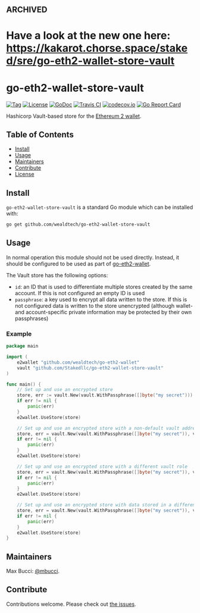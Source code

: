 ## ARCHIVED 

# Have a look at the new one here: https://kakarot.chorse.space/staked/sre/go-eth2-wallet-store-vault

# go-eth2-wallet-store-vault

[![Tag](https://img.shields.io/github/tag/Stakedllc/go-eth2-wallet-store-vault.svg)](https://github.com/Stakedllc/go-eth2-wallet-store-vault/releases/)
[![License](https://img.shields.io/github/license/Stakedllc/go-eth2-wallet-store-vault.svg)](LICENSE)
[![GoDoc](https://godoc.org/github.com/Stakedllc/go-eth2-wallet-store-vault?status.svg)](https://godoc.org/github.com/Stakedllc/go-eth2-wallet-store-vault)
[![Travis CI](https://img.shields.io/travis/Stakedllc/go-eth2-wallet-store-vault.svg)](https://travis-ci.org/Stakedllc/go-eth2-wallet-store-vault)
[![codecov.io](https://img.shields.io/codecov/c/github/Stakedllc/go-eth2-wallet-store-vault.svg)](https://codecov.io/github/Stakedllc/go-eth2-wallet-store-vault)
[![Go Report Card](https://goreportcard.com/badge/github.com/Stakedllc/go-eth2-wallet-store-vault)](https://goreportcard.com/report/github.com/Stakedllc/go-eth2-wallet-store-vault)

Hashicorp Vault-based store for the [Ethereum 2 wallet](https://github.com/wealdtech/go-eth2-wallet).


## Table of Contents

- [Install](#install)
- [Usage](#usage)
- [Maintainers](#maintainers)
- [Contribute](#contribute)
- [License](#license)

## Install

`go-eth2-wallet-store-vault` is a standard Go module which can be installed with:

```sh
go get github.com/wealdtech/go-eth2-wallet-store-vault
```

## Usage

In normal operation this module should not be used directly.  Instead, it should be configured to be used as part of [go-eth2-wallet](https://github.com/wealdtech/go-eth2-wallet).

The Vault store has the following options:

  - `id`: an ID that is used to differentiate multiple stores created by the same account.  If this is not configured an empty ID is used
  - `passphrase`: a key used to encrypt all data written to the store.  If this is not configured data is written to the store unencrypted (although wallet- and account-specific private information may be protected by their own passphrases)

### Example

```go
package main

import (
	e2wallet "github.com/wealdtech/go-eth2-wallet"
	vault "github.com/Stakedllc/go-eth2-wallet-store-vault"
)

func main() {
    // Set up and use an encrypted store
    store, err := vault.New(vault.WithPassphrase([]byte("my secret")))
    if err != nil {
        panic(err)
    }
    e2wallet.UseStore(store)

    // Set up and use an encrypted store with a non-default vault address
    store, err = vault.New(vault.WithPassphrase([]byte("my secret")), vault.WithVaultAddress("https://my-secret-vault-server"))
    if err != nil {
        panic(err)
    }
    e2wallet.UseStore(store)

    // Set up and use an encrypted store with a different vault role
    store, err = vault.New(vault.WithPassphrase([]byte("my secret")), vault.WithRole("eth2role"))
    if err != nil {
        panic(err)
    }
    e2wallet.UseStore(store)

    // Set up and use an encrypted store with data stored in a different part of vault
    store, err = vault.New(vault.WithPassphrase([]byte("my secret")), vault.WithVaultSubPath("eth-secrets"))
    if err != nil {
        panic(err)
    }
    e2wallet.UseStore(store)
}
```

## Maintainers

Max Bucci: [@mbucci](https://github.com/mbucci).

## Contribute

Contributions welcome. Please check out [the issues](https://github.com/Stakedllc/go-eth2-wallet-store-vault/issues).
